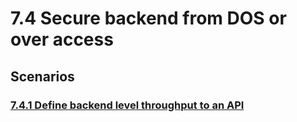 # 7.4 Secure backend from DOS or over access 

## Scenarios


### [7.4.1 Define backend level throughput to an API](7.4.1-define-backend-level-throughput-to-an-api)
